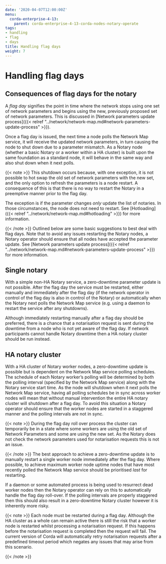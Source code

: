 ```yaml
---
date: '2020-04-07T12:00:00Z'
menu:
  corda-enterprise-4-13:
    parent: corda-enterprise-4-13-corda-nodes-notary-operate
tags:
- handling
- flag
- days
title: Handling flag days
weight: 7
---
```



# Handling flag days


## Consequences of flag days for the notary

A *flag day* signifies the point in time where the network stops using one set of network parameters and begins using the new, previously
proposed set of network parameters. This is discussed in [Network parameters update process]({{< relref "../network/network-map.md#network-parameters-update-process" >}}).

Once a flag day is issued, the next time a node polls the Network Map service, it will receive the updated network parameters, in turn
causing the node to shut down due to a parameter mismatch. As a Notary node (whether a basic Notary or a worker within a HA cluster) is built
upon the same foundation as a standard node, it will behave in the same way and also shut down when it next polls.

{{< note >}}
This shutdown occurs because, with one exception, it is not possible to hot swap the old set of network parameters with the new set, and the only
option to refresh the parameters is a node restart. A consequence of this is that there is no way to restart the Notary in a preemptive
manner prior to the flag day.

The exception is if the parameter changes _only_ update the list of notaries. In those circumstances, the node does not need to restart. See [Hotloading]({{< relref "../network/network-map.md#hotloading" >}}) for more information.

{{< /note >}}
Outlined below are some basic suggestions to best deal with flag days. Note that to avoid any issues restarting the Notary nodes, a Notary
operator should ensure that all nodes have accepted the parameter update. See [Network parameters update process]({{< relref "../network/network-map.md#network-parameters-update-process" >}}) for more information.


## Single notary

With a simple non-HA Notary service, a zero-downtime parameter update is not possible. After the flag day the service must be restarted,
either manually and immediately after the flag day (if the network operator in control of the flag day is also in control of the Notary) or
automatically when the Notary next polls the Network Map service (e.g. using a daemon to restart the service after any shutdowns).

Although immediately restarting manually after a flag day should be preferred, there is a chance that a notarisation request is sent during
the downtime from a node who is not yet aware of the flag day. If network participants cannot handle Notary downtime then a HA notary
cluster should be run instead.


## HA notary cluster

With a HA cluster of Notary worker nodes, a zero-downtime update is possible but is dependent on the Network Map service polling schedules.
The schedule of each Notary worker’s polling will be determined by both the polling interval (specified by the Network Map service) along
with the Notary service start time. As the node will shutdown when it next polls the Network Map service, having all polling schedules be in
sync across worker nodes will mean that without manual intervention the entire HA notary cluster will shutdown after a flag day. To avoid
this situation a Notary operator should ensure that the worker nodes are started in a staggered manner and the polling intervals are not in
sync.

{{< note >}}
During the flag day roll over process the cluster can temporarily be in a state where some workers are using the old set of Network
Parameters and some are using the new set. As the Notary does not check the network parameters used for notarisation requests this is
not an issue.

{{< /note >}}
The best approach to achieve a zero-downtime update is to manually restart a single worker node immediately after the flag day. Where
possible, to achieve maximum worker node uptime nodes that have most recently polled the Network Map service should be prioritised *last*
for restarting.

If a daemon or some automated process is being used to resurrect dead worker nodes then the Notary operator can rely on this to
automatically handle the flag day roll-over. If the polling intervals are properly staggered then this should also result in a zero-downtime
Notary cluster however it is inherently more risky.

{{< note >}}
Each node must be restarted during a flag day. Although the HA cluster as a whole can remain active there is still the risk that a
worker node is restarted whilst processing a notarisation request. If this happens before the notarisation request is completed then
the request will fail. The current version of Corda will automatically retry notarisation requests after a predefined timeout period
which negates any issues that may arise from this scenario.

{{< /note >}}
